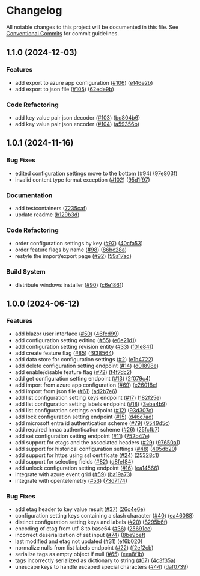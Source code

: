 # Changelog

All notable changes to this project will be documented in this file. See [Conventional Commits](https://conventionalcommits.org) for commit guidelines.

## 1.1.0 (2024-12-03)

### Features

* add export to azure app configuration ([#106](https://github.com/tnc1997/azure-app-configuration-emulator/issues/106)) ([e146e2b](https://github.com/tnc1997/azure-app-configuration-emulator/commit/e146e2b2ec34c0086ba116a0c341263660a6c208))
* add export to json file ([#105](https://github.com/tnc1997/azure-app-configuration-emulator/issues/105)) ([62ede9b](https://github.com/tnc1997/azure-app-configuration-emulator/commit/62ede9badb9397e7a2ed3afc89b85bc080fce288))

### Code Refactoring

* add key value pair json decoder ([#103](https://github.com/tnc1997/azure-app-configuration-emulator/issues/103)) ([bd804b6](https://github.com/tnc1997/azure-app-configuration-emulator/commit/bd804b61db75e3342f9508ed8b75d19212f4df4b))
* add key value pair json encoder ([#104](https://github.com/tnc1997/azure-app-configuration-emulator/issues/104)) ([a59356b](https://github.com/tnc1997/azure-app-configuration-emulator/commit/a59356b0464aa3253a57b38d925f1d025661e831))

## 1.0.1 (2024-11-16)

### Bug Fixes

* edited configuration settings move to the bottom ([#94](https://github.com/tnc1997/azure-app-configuration-emulator/issues/94)) ([97e803f](https://github.com/tnc1997/azure-app-configuration-emulator/commit/97e803fa1d1ef7c6f20e1ddd4078ea769ece07ce))
* invalid content type format exception ([#102](https://github.com/tnc1997/azure-app-configuration-emulator/issues/102)) ([95d1f97](https://github.com/tnc1997/azure-app-configuration-emulator/commit/95d1f97f11f256ade6fd90eb47cf07310872f5eb))

### Documentation

* add testcontainers ([7235caf](https://github.com/tnc1997/azure-app-configuration-emulator/commit/7235cafece1f5e99693dd322df50baca75791a9c))
* update readme ([b129b3d](https://github.com/tnc1997/azure-app-configuration-emulator/commit/b129b3d2a7a011d25008a92e0b7a2872cdd0f42e))

### Code Refactoring

* order configuration settings by key ([#97](https://github.com/tnc1997/azure-app-configuration-emulator/issues/97)) ([40cfa53](https://github.com/tnc1997/azure-app-configuration-emulator/commit/40cfa537306c8a7d92f3cd9c1fb9cbea6fc4c17d))
* order feature flags by name ([#98](https://github.com/tnc1997/azure-app-configuration-emulator/issues/98)) ([86bc28a](https://github.com/tnc1997/azure-app-configuration-emulator/commit/86bc28a33fea5a172d37d0f09452a484ff7659b6))
* restyle the import/export page ([#92](https://github.com/tnc1997/azure-app-configuration-emulator/issues/92)) ([59a17ad](https://github.com/tnc1997/azure-app-configuration-emulator/commit/59a17adc308fdd11ab082c3fc7ff1452b860ecb9))

### Build System

* distribute windows installer ([#90](https://github.com/tnc1997/azure-app-configuration-emulator/issues/90)) ([c6e1861](https://github.com/tnc1997/azure-app-configuration-emulator/commit/c6e1861c8524518d3527679391bccb256a0ce161))

## 1.0.0 (2024-06-12)

### Features

* add blazor user interface ([#50](https://github.com/tnc1997/azure-app-configuration-emulator/issues/50)) ([46fcd99](https://github.com/tnc1997/azure-app-configuration-emulator/commit/46fcd9988eff08ccb16f1cb3866f60ab7416f85d))
* add configuration setting editing ([#55](https://github.com/tnc1997/azure-app-configuration-emulator/issues/55)) ([e6e21d1](https://github.com/tnc1997/azure-app-configuration-emulator/commit/e6e21d1d7b0ba9657f04b699fcf472fe243b9197))
* add configuration setting revision entity ([#33](https://github.com/tnc1997/azure-app-configuration-emulator/issues/33)) ([f01e841](https://github.com/tnc1997/azure-app-configuration-emulator/commit/f01e84102bf54e49581e6cf5de4a15f2219c58b8))
* add create feature flag ([#85](https://github.com/tnc1997/azure-app-configuration-emulator/issues/85)) ([f938564](https://github.com/tnc1997/azure-app-configuration-emulator/commit/f9385644cb46414a3121574b66c364e7f527c519))
* add data store for configuration settings ([#2](https://github.com/tnc1997/azure-app-configuration-emulator/issues/2)) ([e1b4722](https://github.com/tnc1997/azure-app-configuration-emulator/commit/e1b47220783b2732356f6bbdaa5ab460bde009fd))
* add delete configuration setting endpoint ([#14](https://github.com/tnc1997/azure-app-configuration-emulator/issues/14)) ([d01898e](https://github.com/tnc1997/azure-app-configuration-emulator/commit/d01898e4fbfde97e0b47c53378d01a703084a0f6))
* add enable/disable feature flag ([#72](https://github.com/tnc1997/azure-app-configuration-emulator/issues/72)) ([f4f7dc2](https://github.com/tnc1997/azure-app-configuration-emulator/commit/f4f7dc2c1825cea497d08a6a33ce99583620f195))
* add get configuration setting endpoint ([#13](https://github.com/tnc1997/azure-app-configuration-emulator/issues/13)) ([2f079c4](https://github.com/tnc1997/azure-app-configuration-emulator/commit/2f079c4c7aab5b7ddbba6df28802ceac093e6f30))
* add import from azure app configuration ([#69](https://github.com/tnc1997/azure-app-configuration-emulator/issues/69)) ([e26018e](https://github.com/tnc1997/azure-app-configuration-emulator/commit/e26018ea797b2144715bea88c516d3ddbfe56356))
* add import from json file ([#61](https://github.com/tnc1997/azure-app-configuration-emulator/issues/61)) ([ad2b7e6](https://github.com/tnc1997/azure-app-configuration-emulator/commit/ad2b7e6a99f457620b5bc0d7e1cd7ce28de96f5e))
* add list configuration setting keys endpoint ([#17](https://github.com/tnc1997/azure-app-configuration-emulator/issues/17)) ([182f25e](https://github.com/tnc1997/azure-app-configuration-emulator/commit/182f25e22673a5260415f83465150f620cfcb3d6))
* add list configuration setting labels endpoint ([#18](https://github.com/tnc1997/azure-app-configuration-emulator/issues/18)) ([3eba4b9](https://github.com/tnc1997/azure-app-configuration-emulator/commit/3eba4b9bc7c382450bfa758abe2fe9692937e8e4))
* add list configuration settings endpoint ([#12](https://github.com/tnc1997/azure-app-configuration-emulator/issues/12)) ([93d307c](https://github.com/tnc1997/azure-app-configuration-emulator/commit/93d307cb69904292a8db85a32bcd47af14e1aee6))
* add lock configuration setting endpoint ([#15](https://github.com/tnc1997/azure-app-configuration-emulator/issues/15)) ([d46c7ad](https://github.com/tnc1997/azure-app-configuration-emulator/commit/d46c7ad23190c1acdc4ee425d1af11082d9273a9))
* add microsoft entra id authentication scheme ([#79](https://github.com/tnc1997/azure-app-configuration-emulator/issues/79)) ([9549d5c](https://github.com/tnc1997/azure-app-configuration-emulator/commit/9549d5c804975768e6e070c37177ef8050ae95fe))
* add required hmac authentication scheme ([#26](https://github.com/tnc1997/azure-app-configuration-emulator/issues/26)) ([25fcfb7](https://github.com/tnc1997/azure-app-configuration-emulator/commit/25fcfb719206104319ab04aa8b4fbd67a0628667))
* add set configuration setting endpoint ([#11](https://github.com/tnc1997/azure-app-configuration-emulator/issues/11)) ([752b47e](https://github.com/tnc1997/azure-app-configuration-emulator/commit/752b47e7bb45c0fadd7edd36b34978780104dc7f))
* add support for etags and the associated headers ([#29](https://github.com/tnc1997/azure-app-configuration-emulator/issues/29)) ([97650a1](https://github.com/tnc1997/azure-app-configuration-emulator/commit/97650a1406744d6c05293f37259b568da72b2fa0))
* add support for historical configuration settings ([#48](https://github.com/tnc1997/azure-app-configuration-emulator/issues/48)) ([405db20](https://github.com/tnc1997/azure-app-configuration-emulator/commit/405db208b5bdb3571b0881cc5ead5c1d747cff97))
* add support for https using ssl certificate ([#24](https://github.com/tnc1997/azure-app-configuration-emulator/issues/24)) ([25328c1](https://github.com/tnc1997/azure-app-configuration-emulator/commit/25328c18ffa4515b53515e518bff3b2fc9848b40))
* add support for selecting fields ([#82](https://github.com/tnc1997/azure-app-configuration-emulator/issues/82)) ([d8fef84](https://github.com/tnc1997/azure-app-configuration-emulator/commit/d8fef84f082dc70e4d6f984ead095a1f190b2bde))
* add unlock configuration setting endpoint ([#16](https://github.com/tnc1997/azure-app-configuration-emulator/issues/16)) ([ea14566](https://github.com/tnc1997/azure-app-configuration-emulator/commit/ea1456657b327d3e5ed477a8a86e8333296b1177))
* integrate with azure event grid ([#59](https://github.com/tnc1997/azure-app-configuration-emulator/issues/59)) ([ba19a73](https://github.com/tnc1997/azure-app-configuration-emulator/commit/ba19a7394c7e6a83d33723eb5b48ee608323c824))
* integrate with opentelemetry ([#53](https://github.com/tnc1997/azure-app-configuration-emulator/issues/53)) ([73d7f74](https://github.com/tnc1997/azure-app-configuration-emulator/commit/73d7f748568d3695c97691f804e71dd23839543e))

### Bug Fixes

* add etag header to key value result ([#37](https://github.com/tnc1997/azure-app-configuration-emulator/issues/37)) ([26c4e6e](https://github.com/tnc1997/azure-app-configuration-emulator/commit/26c4e6e95f8ea24190528ccc0f421b1d7fe662de))
* configuration setting keys containing a slash character ([#40](https://github.com/tnc1997/azure-app-configuration-emulator/issues/40)) ([ea46088](https://github.com/tnc1997/azure-app-configuration-emulator/commit/ea46088704f6e2643b303dd1c979c10edd0509e0))
* distinct configuration setting keys and labels ([#20](https://github.com/tnc1997/azure-app-configuration-emulator/issues/20)) ([8295b6f](https://github.com/tnc1997/azure-app-configuration-emulator/commit/8295b6f64757b2c370c0801b7f4a5080876e9933))
* encoding of etag from utf-8 to base64 ([#36](https://github.com/tnc1997/azure-app-configuration-emulator/issues/36)) ([25691ce](https://github.com/tnc1997/azure-app-configuration-emulator/commit/25691cede49fb164441a8d4b6e17ba1816df0dd2))
* incorrect deserialization of set input ([#74](https://github.com/tnc1997/azure-app-configuration-emulator/issues/74)) ([8be9bef](https://github.com/tnc1997/azure-app-configuration-emulator/commit/8be9bef3af41c23bba7916dc52b42dbc3734a3ba))
* last modified and etag not updated ([#31](https://github.com/tnc1997/azure-app-configuration-emulator/issues/31)) ([ef6b020](https://github.com/tnc1997/azure-app-configuration-emulator/commit/ef6b020a80f9bcd30abe660797903a1672321134))
* normalize nulls from list labels endpoint ([#22](https://github.com/tnc1997/azure-app-configuration-emulator/issues/22)) ([f2ef2cb](https://github.com/tnc1997/azure-app-configuration-emulator/commit/f2ef2cbf1d253cb6ea423d416c7937c43e5fe5b2))
* serialize tags as empty object if null ([#65](https://github.com/tnc1997/azure-app-configuration-emulator/issues/65)) ([eea8f1b](https://github.com/tnc1997/azure-app-configuration-emulator/commit/eea8f1b0c26e43186ff0828533a84067298fdc1a))
* tags incorrectly serialized as dictionary to string ([#67](https://github.com/tnc1997/azure-app-configuration-emulator/issues/67)) ([4c3f35a](https://github.com/tnc1997/azure-app-configuration-emulator/commit/4c3f35a118c79ae5da2da87f8b24ba78bc1315e4))
* unescape keys to handle escaped special characters ([#44](https://github.com/tnc1997/azure-app-configuration-emulator/issues/44)) ([daf0739](https://github.com/tnc1997/azure-app-configuration-emulator/commit/daf07396c17fa17fb0e50501ec7f4c08724a7049))
